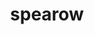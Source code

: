 ---
id: 21
title: spearow
types: [normal,flying]
image: https://raw.githubusercontent.com/PokeAPI/sprites/master/sprites/pokemon/21.png
---